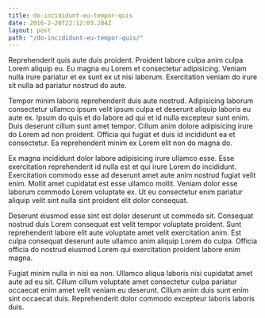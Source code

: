 ```yaml
---
title: do-incididunt-eu-tempor-quis
date: 2016-2-20T22:12:03.284Z
layout: post
path: "/do-incididunt-eu-tempor-quis/"
---
```


Reprehenderit quis aute duis proident. Proident labore culpa anim culpa Lorem aliquip eu. Eu magna eu Lorem et consectetur adipisicing. Veniam nulla irure pariatur et ex sunt ex ut nisi laborum. Exercitation veniam do irure sit nulla ad pariatur nostrud do aute.

Tempor minim laboris reprehenderit duis aute nostrud. Adipisicing laborum consectetur ullamco ipsum velit ipsum culpa et deserunt aliquip laboris eu aute ex. Ipsum do quis et do labore ad qui et id nulla excepteur sunt enim. Duis deserunt cillum sunt amet tempor. Cillum anim dolore adipisicing irure do Lorem ad non proident. Officia qui fugiat et duis id incididunt ea et consectetur. Ea reprehenderit minim ex Lorem elit non do magna do.

Ex magna incididunt dolor labore adipisicing irure ullamco esse. Esse exercitation reprehenderit id nulla est et qui irure Lorem do incididunt. Exercitation commodo esse ad deserunt amet aute anim nostrud fugiat velit enim. Mollit amet cupidatat est esse ullamco mollit. Veniam dolor esse laborum commodo Lorem voluptate ex. Ut eu consectetur enim pariatur aliquip velit sint nulla sint proident elit dolor consequat.

Deserunt eiusmod esse sint est dolor deserunt ut commodo sit. Consequat nostrud duis Lorem consequat est velit tempor voluptate proident. Sunt reprehenderit labore elit aute voluptate amet velit exercitation anim. Est culpa consequat deserunt aute ullamco anim aliquip Lorem do culpa. Officia officia do nostrud eiusmod Lorem qui exercitation proident labore enim magna.

Fugiat minim nulla in nisi ea non. Ullamco aliqua laboris nisi cupidatat amet aute ad eu sit. Cillum cillum voluptate amet consectetur culpa pariatur occaecat enim amet velit veniam eu deserunt. Cillum anim duis sunt enim sint occaecat duis. Reprehenderit dolor commodo excepteur laboris laboris duis.